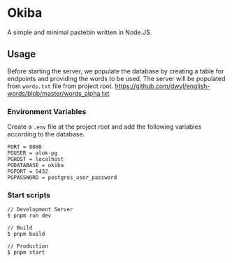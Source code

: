 # Okiba

A simple and minimal pastebin written in Node.JS.

## Usage

Before starting the server, we populate the database by creating a table for endpoints and providing the words to be used. The server will be populated from `words.txt` file from project root.
https://github.com/dwyl/english-words/blob/master/words_alpha.txt

### Environment Variables

Create a `.env` file at the project root and add the following variables according to the database.

```shell
PORT = 8080
PGUSER = alok-pg
PGHOST = localhost
PGDATABASE = okiba
PGPORT = 5432
PGPASSWORD = postgres_user_password
```

### Start scripts

```shell
// Development Server
$ pnpm run dev

// Build
$ pnpm build

// Production
$ pnpm start
```

